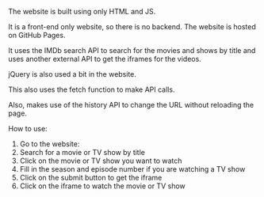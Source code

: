 The website is built using only HTML and JS.

It is a front-end only website, so there is no backend. The website is hosted on GitHub Pages.

It uses the IMDb search API to search for the movies and shows by title and uses another external API to get the iframes for the videos.

jQuery is also used a bit in the website.

This also uses the fetch function to make API calls.

Also, makes use of the history API to change the URL without reloading the page.

How to use:
1. Go to the website: 
2. Search for a movie or TV show by title
3. Click on the movie or TV show you want to watch
4. Fill in the season and episode number if you are watching a TV show
5. Click on the submit button to get the iframe
6. Click on the iframe to watch the movie or TV show
